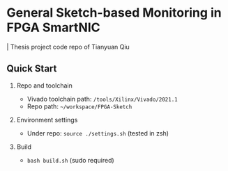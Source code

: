 # General Sketch-based Monitoring in FPGA SmartNIC

| Thesis project code repo of Tianyuan Qiu

## Quick Start

1. Repo and toolchain
    - Vivado toolchain path: `/tools/Xilinx/Vivado/2021.1`
    - Repo path: `~/workspace/FPGA-Sketch`

2. Environment settings
    - Under repo: `source ./settings.sh` (tested in zsh)

3. Build
    - `bash build.sh` (sudo required)